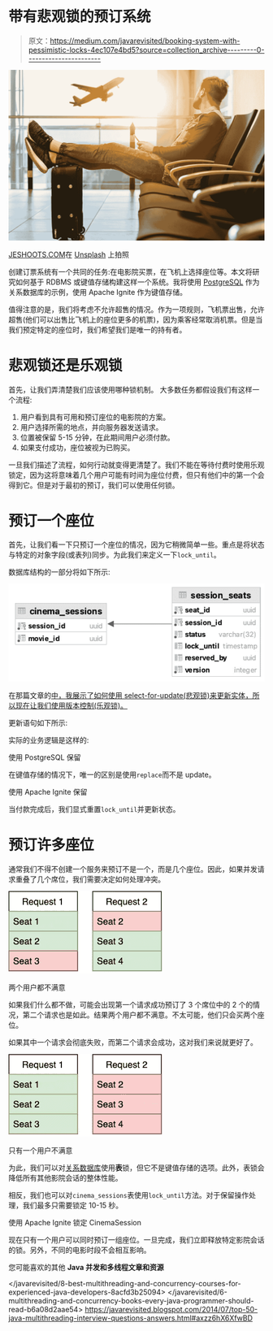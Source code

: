 # 带有悲观锁的预订系统

> 原文：<https://medium.com/javarevisited/booking-system-with-pessimistic-locks-4ec107e4bd5?source=collection_archive---------0----------------------->

![](img/c2ee60508470f3d7563b5c7497f41b4c.png)

[JESHOOTS.COM](https://unsplash.com/@jeshoots?utm_source=medium&utm_medium=referral)在 [Unsplash](https://unsplash.com?utm_source=medium&utm_medium=referral) 上拍照

创建订票系统有一个共同的任务:在电影院买票，在飞机上选择座位等。本文将研究如何基于 RDBMS 或键值存储构建这样一个系统。我将使用 [PostgreSQL](/javarevisited/7-best-free-postgresql-courses-for-beginners-to-learn-in-2021-3bf369d73794) 作为关系数据库的示例，使用 Apache Ignite 作为键值存储。

值得注意的是，我们将考虑不允许超售的情况。作为一项规则，飞机票出售，允许超售(他们可以出售比飞机上的座位更多的机票)，因为乘客经常取消机票。但是当我们预定特定的座位时，我们希望我们是唯一的持有者。

# 悲观锁还是乐观锁

首先，让我们弄清楚我们应该使用哪种锁机制。
大多数任务都假设我们有这样一个流程:

1.  用户看到具有可用和预订座位的电影院的方案。
2.  用户选择所需的地点，并向服务器发送请求。
3.  位置被保留 5-15 分钟，在此期间用户必须付款。
4.  如果支付成功，座位被视为已购买。

一旦我们描述了流程，如何行动就变得更清楚了。我们不能在等待付费时使用乐观锁定，因为这将意味着几个用户可能有时间为座位付费，但只有他们中的第一个会得到它。但是对于最初的预订，我们可以使用任何锁。

# 预订一个座位

首先，让我们看一下只预订一个座位的情况，因为它稍微简单一些。重点是将状态与特定的对象字段(或表列)同步。为此我们来定义一下`lock_until`。

数据库结构的一部分将如下所示:

[![](img/84483dfbc72a96ad8ff5dc0664886560.png)](https://www.java67.com/2016/09/sql-5-best-books-to-learn-and-master.html)

在那篇文章的[中，我展示了如何使用 select-for-update(悲观锁)来更新实体，所以现在让我们使用版本控制(乐观锁)。](/javarevisited/spring-transactional-mistakes-everyone-did-31418e5a6d6b)

更新语句如下所示:

实际的业务逻辑是这样的:

使用 PostgreSQL 保留

在键值存储的情况下，唯一的区别是使用`replace`而不是 update。

使用 Apache Ignite 保留

当付款完成后，我们显式重置`lock_until`并更新状态。

# 预订许多座位

通常我们不得不创建一个服务来预订不是一个，而是几个座位。因此，如果并发请求重叠了几个席位，我们需要决定如何处理冲突。

[![](img/5febcaa41235eb455829aec47305f267.png)](https://javarevisited.blogspot.com/2017/02/top-6-sql-query-interview-questions-and-answers.html)

两个用户都不满意

如果我们什么都不做，可能会出现第一个请求成功预订了 3 个席位中的 2 个的情况，第二个请求也是如此。结果两个用户都不满意。不太可能，他们只会买两个座位。

如果其中一个请求会彻底失败，而第二个请求会成功，这对我们来说就更好了。

[![](img/598354244f2ddbcffd4de1f955ebc088.png)](https://javarevisited.blogspot.com/2021/05/sql-and-database-phone-interview-questions.html#axzz6vwaADRSO)

只有一个用户不满意

为此，我们可以对[关系数据库](/hackernoon/top-5-sql-and-database-courses-to-learn-online-48424533ac61)使用**表**锁，但它不是键值存储的选项。此外，表锁会降低所有其他影院会话的整体性能。

相反，我们也可以对`cinema_sessions`表使用`lock_until`方法。对于保留操作处理，我们最多只需要锁定 10-15 秒。

使用 Apache Ignite 锁定 CinemaSession

现在只有一个用户可以同时预订一组座位。一旦完成，我们立即释放特定影院会话的锁。另外，不同的电影时段不会相互影响。

您可能喜欢的其他 **Java 并发和多线程文章和资源**

</javarevisited/8-best-multithreading-and-concurrency-courses-for-experienced-java-developers-8acfd3b25094>  </javarevisited/6-multithreading-and-concurrency-books-every-java-programmer-should-read-b6a08d2aae54>  <https://javarevisited.blogspot.com/2014/07/top-50-java-multithreading-interview-questions-answers.html#axzz6hX6XfwBD> 